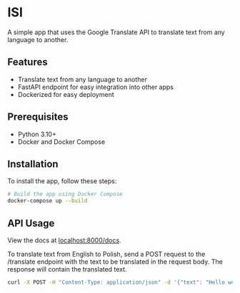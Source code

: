 # ISI

A simple app that uses the Google Translate API to translate text from any language to another.

## Features

- Translate text from any language to another
- FastAPI endpoint for easy integration into other apps
- Dockerized for easy deployment

## Prerequisites

- Python 3.10+
- Docker and Docker Compose

## Installation

To install the app, follow these steps:

```bash
# Build the app using Docker Compose
docker-compose up --build
```

## API Usage

View the docs at [localhost:8000/docs](localhost:8000/docs).

To translate text from English to Polish, send a POST request to the /translate endpoint with the text to be translated in the request body. The response will contain the translated text.

```bash
curl -X POST -H "Content-Type: application/json" -d '{"text": "Hello world!"}' http://localhost:8000/translate
```

